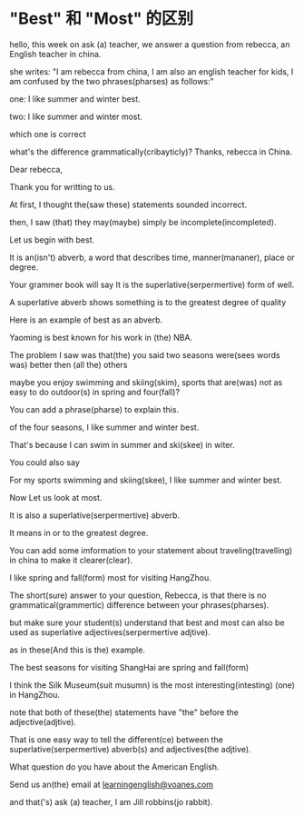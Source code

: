 # "Best" 和 "Most" 的区别

hello, this week on ask (a) teacher, we answer a question from rebecca, an English teacher in china.

she writes: "I am rebecca from china, I am also an english teacher for kids, I am confused by the two phrases(pharses) as follows:"

one: I like summer and winter best.

two: I like summer and winter most.

which one is correct

what's the difference grammatically(cribayticly)? Thanks, rebecca in China.

Dear rebecca,

Thank you for writting to us.

At first, I thought the(saw these) statements sounded incorrect.

then, I saw (that) they may(maybe) simply be incomplete(incompleted).

Let us begin with best.

It is an(isn't) abverb, a word that describes time, manner(mananer), place or degree.

Your grammer book will say It is the superlative(serpermertive) form of well.

A superlative abverb shows something is to the greatest degree of quality

Here is an example of best as an abverb.

Yaoming is best known for his work in (the) NBA.

The problem I saw was that(the) you said two seasons were(sees words was) better then (all the) others

maybe you enjoy swimming and skiing(skim), sports that are(was) not as easy to do outdoor(s) in spring and four(fall)?

You can add a phrase(pharse) to explain this.

of the four seasons, I like summer and winter best.

That's because I can swim in summer and ski(skee) in witer.

You could also say

For my sports swimming and skiing(skee), I like summer and winter best.

Now Let us look at most.

It is also a superlative(serpermertive) abverb.

It means in or to the greatest degree.

You can add some imformation to your statement about traveling(travelling) in china to make it clearer(clear).

I like spring and fall(form) most for visiting HangZhou.

The short(sure) answer to your question, Rebecca, is that there is no grammatical(grammertic) difference between your phrases(pharses).

but make sure your student(s) understand that best and most can also be used as superlative adjectives(serpermertive adjtive).

as in these(And this is the) example.

The best seasons for visiting ShangHai are spring and fall(form)

I think the Silk Museum(suit musumn) is the most interesting(intesting) (one) in HangZhou.

note that both of these(the) statements have "the" before the adjective(adjtive).

That is one easy way to tell the different(ce) between the superlative(serpermertive) abverb(s) and adjectives(the adjtive).

What question do you have about the American English.

Send us an(the) email at learningenglish@voanes.com

and that('s) ask (a) teacher, I am Jill robbins(jo rabbit).
